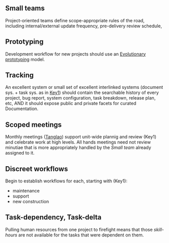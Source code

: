 ## Small teams
Project-oriented teams define scope-appropriate rules of the road, including internal/external update frequency, pre-delivery review schedule,

## Prototyping
Development workflow for new projects should use an [Evolutionary prototyping](https://en.wikipedia.org/wiki/Software_prototyping#Evolutionary_prototyping) model.

## Tracking
An excellent system or small set of excellent interlinked systems (document sys. + task sys. as in [Key1](https://gist.github.com/carakey/52f54e777aafc552afecae531795f029)) should contain the searchable history of every project, bug report, system configuration, task breakdown, release plan, etc, AND it should expose public and private facets for curated Documentation.

## Scoped meetings
Monthly meetings ([Tanglao](https://lsulibraries.slack.com/files/U0VSRDQUT/F9WC79GL8/workflow_excercise.jpg)) support unit-wide plannig and review (Key1) and celebrate work at high levels. All hands meetings need not review minutiae that is more appropriately handled by the *Small team* already assigned to it.

## Discreet workflows
Begin to establish workflows for each, starting with (Key1):
- maintenance
- support
- new construction

## Task-dependency, Task-delta
Pulling human resources from one project to firefight means that those *skill-hours* are not available for the tasks that were dependent on them.
